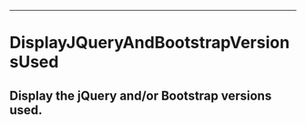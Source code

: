 
-------------------------------------------------------------------------
# DisplayJQueryAndBootstrapVersionsUsed
## Display the jQuery and/or Bootstrap versions used.
